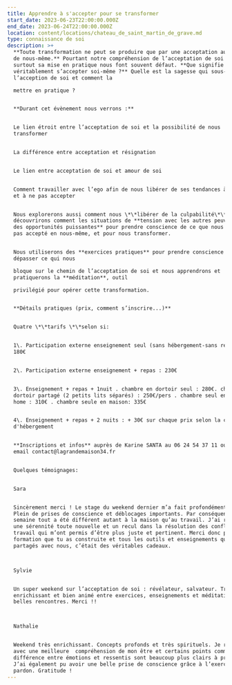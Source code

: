 ```yaml
---
title: Apprendre à s'accepter pour se transformer
start_date: 2023-06-23T22:00:00.000Z
end_date: 2023-06-24T22:00:00.000Z
location: content/locations/chateau_de_saint_martin_de_grave.md
type: connaissance de soi
description: >+
  **Toute transformation ne peut se produire que par une acceptation authentique
  de nous-même.** Pourtant notre compréhension de l’acceptation de soi et
  surtout sa mise en pratique nous font souvent défaut. **Que signifie
  véritablement s’accepter soi-même ?** Quelle est la sagesse qui sous-tend
  l’acception de soi et comment la

  mettre en pratique ?


  **Durant cet évènement nous verrons :**


  Le lien étroit entre l’acceptation de soi et la possibilité de nous
  transformer


  La différence entre acceptation et résignation


  Le lien entre acceptation de soi et amour de soi


  Comment travailler avec l’ego afin de nous libérer de ses tendances à résister
  et à ne pas accepter


  Nous explorerons aussi comment nous \*\*libérer de la culpabilité\*\* et nous
  découvrirons comment les situations de **tension avec les autres peuvent être
  des opportunités puissantes** pour prendre conscience de ce que nous n’avons
  pas accepté en nous-même, et pour nous transformer.


  Nous utiliserons des **exercices pratiques** pour prendre conscience et
  dépasser ce qui nous

  bloque sur le chemin de l’acceptation de soi et nous apprendrons et
  pratiquerons la **méditation**, outil

  privilégié pour opérer cette transformation.


  **Détails pratiques (prix, comment s’inscrire...)**


  Quatre \*\*tarifs \*\*selon si:


  1\. Participation externe enseignement seul (sans hébergement-sans repas) :
  180€


  2\. Participation externe enseignement + repas : 230€


  3\. Enseignement + repas + 1nuit . chambre en dortoir seul : 280€. chambre en
  dortoir partagé (2 petits lits séparés) : 250€/pers . chambre seul en mobil
  home : 310€ . chambre seule en maison: 335€


  4\. Enseignement + repas + 2 nuits : + 30€ sur chaque prix selon la catégorie
  d'hébergement


  **Inscriptions et infos** auprès de Karine SANTA au 06 24 54 37 11 ou par
  email contact@lagrandemaison34.fr


  Quelques témoignages:


  Sara


  Sincèrement merci ! Le stage du weekend dernier m’a fait profondément du bien.
  Plein de prises de conscience et déblocages importants. Par conséquent, cette
  semaine tout a été différent autant à la maison qu’au travail. J’ai ressenti
  une sérennité toute nouvelle et un recul dans la résolution des conflits au
  travail qui m’ont permis d’être plus juste et pertinent. Merci donc pour la
  formation que tu as construite et tous les outils et enseignements que tu as
  partagés avec nous, c’était des véritables cadeaux.



  Sylvie


  Un super weekend sur l’acceptation de soi : révélateur, salvateur. Très
  enrichissant et bien animé entre exercices, enseignements et méditation. De
  belles rencontres. Merci !!



  Nathalie


  Weekend très enrichissant. Concepts profonds et très spirituels. Je repars
  avec une meilleure  compréhension de mon être et certains points comme la
  différence entre émotions et ressentis sont beaucoup plus clairs à présent.
  J’ai également pu avoir une belle prise de conscience grâce à l’exercice du
  pardon. Gratitude !
---
```





